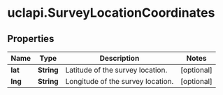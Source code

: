 # uclapi.SurveyLocationCoordinates

## Properties

Name | Type | Description | Notes
------------ | ------------- | ------------- | -------------
**lat** | **String** | Latitude of the survey location. | [optional] 
**lng** | **String** | Longitude of the survey location. | [optional] 


